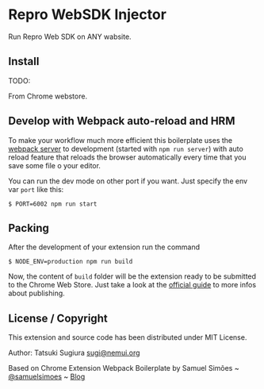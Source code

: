 # Repro WebSDK Injector

Run Repro Web SDK on ANY wabsite.

## Install

TODO:

From Chrome webstore.


## Develop with Webpack auto-reload and HRM
To make your workflow much more efficient this boilerplate uses the [webpack server](https://webpack.github.io/docs/webpack-dev-server.html) to development (started with `npm run server`) with auto reload feature that reloads the browser automatically every time that you save some file o your editor.

You can run the dev mode on other port if you want. Just specify the env var `port` like this:

```
$ PORT=6002 npm run start
```

## Packing
After the development of your extension run the command

```
$ NODE_ENV=production npm run build
```
Now, the content of `build` folder will be the extension ready to be submitted to the Chrome Web Store. Just take a look at the [official guide](https://developer.chrome.com/webstore/publish) to more infos about publishing.

## License / Copyright

This extension and source code has been distributed under MIT License.

Author: Tatsuki Sugiura <sugi@nemui.org>

Based on Chrome Extension Webpack Boilerplate by Samuel Simões ~ [@samuelsimoes](https://twitter.com/samuelsimoes) ~ [Blog](http://blog.samuelsimoes.com/)
